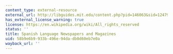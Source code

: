 ```yaml
---
content_type: external-resource
external_url: http://libguides.mit.edu/content.php?pid=146063&sid=1247903
has_external_license_warning: true
license: https://en.wikipedia.org/wiki/All_rights_reserved
status: ''
title: Spanish Language Newspapers and Magazines
uid: 58b9e6b9-933b-496e-94da-db0d60eb7e0a
wayback_url: ''
---
```

